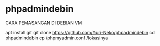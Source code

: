 # phpadmindebin

CARA PEMASANGAN DI DEBIAN VM

apt install git
git clone https://github.com/Yuri-Neko/phpadmindebin
cd phpadmindebin
cp /phpmyadmin.conf /lokasinya
